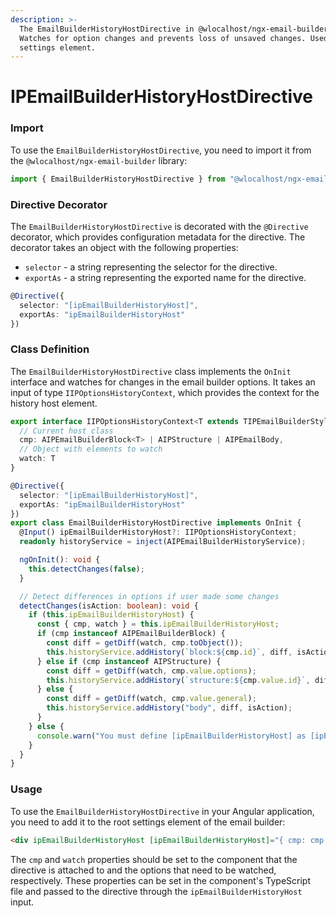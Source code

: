 ```yaml
---
description: >-
  The EmailBuilderHistoryHostDirective in @wlocalhost/ngx-email-builder library.
  Watches for option changes and prevents loss of unsaved changes. Used as root
  settings element.
---
```


# IPEmailBuilderHistoryHostDirective

### Import

To use the `EmailBuilderHistoryHostDirective`, you need to import it from the `@wlocalhost/ngx-email-builder` library:

```typescript
import { EmailBuilderHistoryHostDirective } from "@wlocalhost/ngx-email-builder";
```

### Directive Decorator

The `EmailBuilderHistoryHostDirective` is decorated with the `@Directive` decorator, which provides configuration metadata for the directive. The decorator takes an object with the following properties:

* `selector` - a string representing the selector for the directive.
* `exportAs` - a string representing the exported name for the directive.

```typescript
@Directive({
  selector: "[ipEmailBuilderHistoryHost]",
  exportAs: "ipEmailBuilderHistoryHost"
})
```

### Class Definition

The `EmailBuilderHistoryHostDirective` class implements the `OnInit` interface and watches for changes in the email builder options. It takes an input of type `IIPOptionsHistoryContext`, which provides the context for the history host element.

```typescript
export interface IIPOptionsHistoryContext<T extends TIPEmailBuilderStyles = TIPEmailBuilderStyles> {
  // Current host class
  cmp: AIPEmailBuilderBlock<T> | AIPStructure | AIPEmailBody,
  // Object with elements to watch
  watch: T
}

@Directive({
  selector: "[ipEmailBuilderHistoryHost]",
  exportAs: "ipEmailBuilderHistoryHost"
})
export class EmailBuilderHistoryHostDirective implements OnInit {
  @Input() ipEmailBuilderHistoryHost?: IIPOptionsHistoryContext;
  readonly historyService = inject(AIPEmailBuilderHistoryService);

  ngOnInit(): void {
    this.detectChanges(false);
  }

  // Detect differences in options if user made some changes
  detectChanges(isAction: boolean): void {
    if (this.ipEmailBuilderHistoryHost) {
      const { cmp, watch } = this.ipEmailBuilderHistoryHost;
      if (cmp instanceof AIPEmailBuilderBlock) {
        const diff = getDiff(watch, cmp.toObject());
        this.historyService.addHistory(`block:${cmp.id}`, diff, isAction);
      } else if (cmp instanceof AIPStructure) {
        const diff = getDiff(watch, cmp.value.options);
        this.historyService.addHistory(`structure:${cmp.value.id}`, diff, isAction);
      } else {
        const diff = getDiff(watch, cmp.value.general);
        this.historyService.addHistory("body", diff, isAction);
      }
    } else {
      console.warn("You must define [ipEmailBuilderHistoryHost] as [ipEmailBuilderHistoryHost]=\"this | toHistoryOptions\" to work properly.");
    }
  }
}
```

### Usage

To use the `EmailBuilderHistoryHostDirective` in your Angular application, you need to add it to the root settings element of the email builder:

```html
<div ipEmailBuilderHistoryHost [ipEmailBuilderHistoryHost]="{ cmp: cmp, watch: watch }"></div>
```

The `cmp` and `watch` properties should be set to the component that the directive is attached to and the options that need to be watched, respectively. These properties can be set in the component's TypeScript file and passed to the directive through the `ipEmailBuilderHistoryHost` input.
